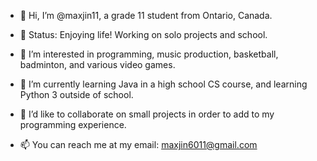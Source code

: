 - 👋 Hi, I’m @maxjin11, a grade 11 student from Ontario, Canada.
- 💪 Status: Enjoying life! Working on solo projects and school.

- 👀 I’m interested in programming, music production, basketball, badminton, and various video games.
- 🌱 I’m currently learning Java in a high school CS course, and learning Python 3 outside of school.
- 💞️ I’d like to collaborate on small projects in order to add to my programming experience.
- 📫 You can reach me at my email: maxjin6011@gmail.com

<!---
maxjin11/maxjin11 is a ✨ special ✨ repository because its `README.md` (this file) appears on your GitHub profile.
You can click the Preview link to take a look at your changes.
--->
